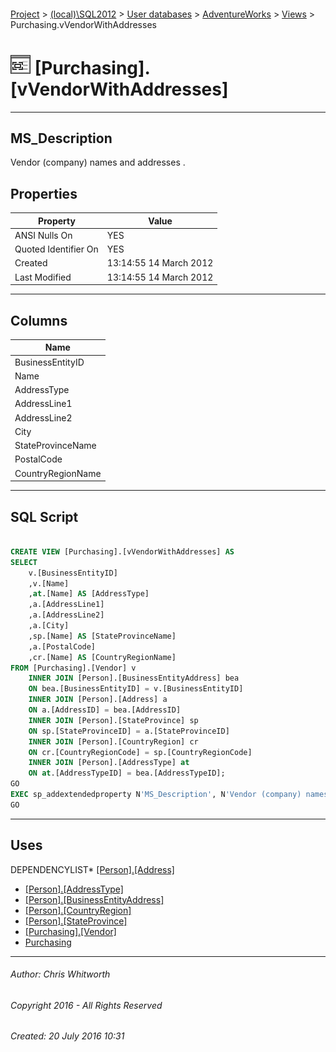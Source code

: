 #### 

[Project](../../../../index.md) > [(local)\\SQL2012](../../../index.md) > [User databases](../../index.md) > [AdventureWorks](../index.md) > [Views](Views.md) > Purchasing.vVendorWithAddresses

# ![Views](../../../../Images/View32.png) [Purchasing].[vVendorWithAddresses]

---

## <a name="#description"></a>MS_Description

Vendor (company) names and addresses .

## <a name="#properties"></a>Properties

| Property | Value |
|---|---|
| ANSI Nulls On | YES |
| Quoted Identifier On | YES |
| Created | 13:14:55 14 March 2012 |
| Last Modified | 13:14:55 14 March 2012 |


---

## <a name="#columns"></a>Columns

| Name |
|---|
| BusinessEntityID |
| Name |
| AddressType |
| AddressLine1 |
| AddressLine2 |
| City |
| StateProvinceName |
| PostalCode |
| CountryRegionName |


---

## <a name="#sqlscript"></a>SQL Script

```sql

CREATE VIEW [Purchasing].[vVendorWithAddresses] AS 
SELECT 
    v.[BusinessEntityID]
    ,v.[Name]
    ,at.[Name] AS [AddressType]
    ,a.[AddressLine1] 
    ,a.[AddressLine2] 
    ,a.[City] 
    ,sp.[Name] AS [StateProvinceName] 
    ,a.[PostalCode] 
    ,cr.[Name] AS [CountryRegionName] 
FROM [Purchasing].[Vendor] v
    INNER JOIN [Person].[BusinessEntityAddress] bea 
    ON bea.[BusinessEntityID] = v.[BusinessEntityID] 
    INNER JOIN [Person].[Address] a 
    ON a.[AddressID] = bea.[AddressID]
    INNER JOIN [Person].[StateProvince] sp 
    ON sp.[StateProvinceID] = a.[StateProvinceID]
    INNER JOIN [Person].[CountryRegion] cr 
    ON cr.[CountryRegionCode] = sp.[CountryRegionCode]
    INNER JOIN [Person].[AddressType] at 
    ON at.[AddressTypeID] = bea.[AddressTypeID];
GO
EXEC sp_addextendedproperty N'MS_Description', N'Vendor (company) names and addresses .', 'SCHEMA', N'Purchasing', 'VIEW', N'vVendorWithAddresses', NULL, NULL
GO

```


---

## <a name="#uses"></a>Uses

DEPENDENCYLIST* [[Person].[Address]](../Tables/Address.md)
* [[Person].[AddressType]](../Tables/AddressType.md)
* [[Person].[BusinessEntityAddress]](../Tables/BusinessEntityAddress.md)
* [[Person].[CountryRegion]](../Tables/CountryRegion.md)
* [[Person].[StateProvince]](../Tables/StateProvince.md)
* [[Purchasing].[Vendor]](../Tables/Vendor.md)
* [Purchasing](../Security/Schemas/Purchasing.md)


---

###### Author:  Chris Whitworth

###### Copyright 2016 - All Rights Reserved

###### Created: 20 July 2016 10:31

